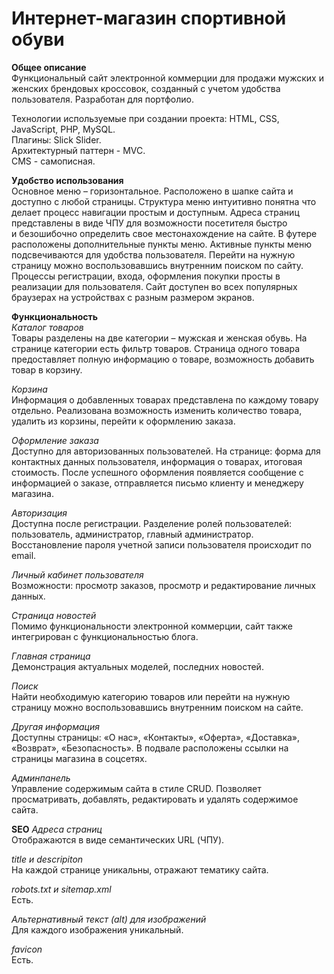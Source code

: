 # Интернет-магазин спортивной обуви


**Общее описание**  
Функциональный сайт электронной коммерции для продажи мужских и женских брендовых кроссовок, созданный с учетом удобства пользователя.
Разработан для портфолио.

Технологии используемые при создании проекта: HTML, CSS, JavaScript, PHP, MySQL.  
Плагины: Slick  Slider.  
Архитектурный паттерн - MVC.  
CMS - самописная.

**Удобство использования**  
Основное меню – горизонтальное. 
Расположено в шапке сайта и доступно с любой страницы. 
Структура меню интуитивно понятна что делает процесс навигации простым и доступным. 
Адреса страниц представлены в виде ЧПУ для возможности посетителя быстро и безошибочно определить свое местонахождение на сайте.
В футере расположены дополнительные пункты меню. 
Активные пункты меню подсвечиваются для удобства пользователя.
Перейти на нужную страницу можно воспользовавшись внутренним поиском по сайту.
Процессы регистрации, входа, оформления покупки просты в реализации для пользователя.
Сайт доступен во всех популярных браузерах на устройствах с разным размером экранов.

**Функциональность**  
*Каталог товаров*  
Товары разделены на две категории – мужская и женская обувь. На странице категории есть фильтр товаров. 
Страница одного товара предоставляет полную информацию о товаре, возможность добавить товар в корзину.

*Корзина*  
Информация о добавленных товарах представлена по каждому товару отдельно.
Реализована возможность изменить количество товара, удалить из корзины, перейти к оформлению заказа.

*Оформление заказа*  
Доступно для авторизованных пользователей.
На странице: форма для контактных данных пользователя, информация о товарах, итоговая стоимость. 
После успешного оформления появляется сообщение с информацией о заказе, отправляется письмо клиенту и менеджеру магазина.

*Авторизация*  
Доступна после регистрации.
Разделение ролей пользователей: пользователь, администратор, главный администратор.
Восстановление пароля учетной записи пользователя происходит по email.

*Личный кабинет пользователя*  
Возможности: просмотр заказов, просмотр и редактирование личных данных.

*Страница новостей*  
Помимо функциональности электронной коммерции, сайт также интегрирован с функциональностью блога.

*Главная страница*  
Демонстрация актуальных моделей, последних новостей.

*Поиск*  
Найти необходимую категорию товаров или перейти на нужную страницу можно воспользовавшись внутренним поиском на сайте.

*Другая информация*  
Доступны страницы: «О нас», «Контакты», «Оферта», «Доставка», «Возврат», «Безопасность».
В подвале расположены ссылки на страницы магазина в соцсетях.

*Админпанель*  
Управление содержимым сайта в стиле CRUD.
Позволяет просматривать, добавлять, редактировать и удалять содержимое сайта.

**SEO**
*Адреса страниц*  
Отображаются в виде семантических URL (ЧПУ).

*title и descripiton*  
На каждой странице уникальны, отражают тематику сайта.

*robots.txt и sitemap.xml*  
Есть.

*Альтернативный текст (alt) для изображений*  
Для каждого изображения уникальный.

*favicon*  
Есть.

